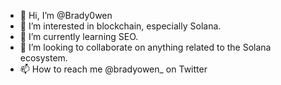 - 👋 Hi, I’m @Brady0wen
- 👀 I’m interested in blockchain, especially Solana.
- 🌱 I’m currently learning SEO.
- 💞️ I’m looking to collaborate on anything related to the Solana ecosystem.
- 📫 How to reach me @bradyowen_ on Twitter

<!---
Brady0wen/Brady0wen is a ✨ special ✨ repository because its `README.md` (this file) appears on your GitHub profile.
You can click the Preview link to take a look at your changes.
--->
